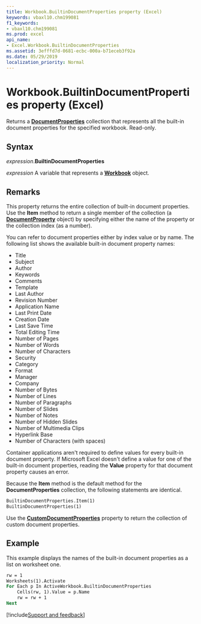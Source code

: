 ```yaml
---
title: Workbook.BuiltinDocumentProperties property (Excel)
keywords: vbaxl10.chm199081
f1_keywords:
- vbaxl10.chm199081
ms.prod: excel
api_name:
- Excel.Workbook.BuiltinDocumentProperties
ms.assetid: 3efffd7d-0681-ecbc-000a-b71eceb3f92a
ms.date: 05/29/2019
localization_priority: Normal
---
```



# Workbook.BuiltinDocumentProperties property (Excel)

Returns a **[DocumentProperties](Office.DocumentProperties.md)** collection that represents all the built-in document properties for the specified workbook. Read-only.


## Syntax

_expression_.**BuiltinDocumentProperties**

_expression_ A variable that represents a **[Workbook](Excel.Workbook.md)** object.


## Remarks

This property returns the entire collection of built-in document properties. Use the **Item** method to return a single member of the collection (a **[DocumentProperty](Office.DocumentProperty.md)** object) by specifying either the name of the property or the collection index (as a number).

You can refer to document properties either by index value or by name. The following list shows the available built-in document property names:

- Title
- Subject
- Author
- Keywords
- Comments 
- Template 
- Last Author 
- Revision Number 
- Application Name 
- Last Print Date
- Creation Date 
- Last Save Time 
- Total Editing Time 
- Number of Pages 
- Number of Words 
- Number of Characters 
- Security 
- Category 
- Format 
- Manager
- Company 
- Number of Bytes 
- Number of Lines 
- Number of Paragraphs 
- Number of Slides 
- Number of Notes 
- Number of Hidden Slides 
- Number of Multimedia Clips 
- Hyperlink Base 
- Number of Characters (with spaces)

Container applications aren't required to define values for every built-in document property. If Microsoft Excel doesn't define a value for one of the built-in document properties, reading the **Value** property for that document property causes an error.

Because the **Item** method is the default method for the **DocumentProperties** collection, the following statements are identical.

```vb
BuiltinDocumentProperties.Item(1) 
BuiltinDocumentProperties(1)
```

Use the **[CustomDocumentProperties](Excel.Workbook.CustomDocumentProperties.md)** property to return the collection of custom document properties.


## Example

This example displays the names of the built-in document properties as a list on worksheet one.

```vb
rw = 1 
Worksheets(1).Activate 
For Each p In ActiveWorkbook.BuiltinDocumentProperties 
    Cells(rw, 1).Value = p.Name 
    rw = rw + 1 
Next
```



[!include[Support and feedback](~/includes/feedback-boilerplate.md)]
